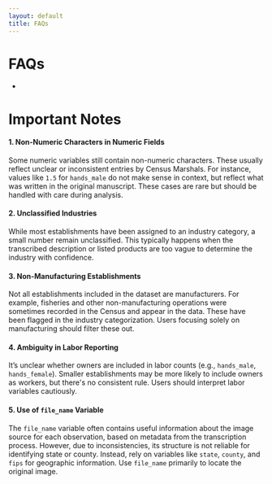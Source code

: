 ```yaml
---
layout: default
title: FAQs
---
```


# FAQs

- 

# Important Notes

#### 1. Non-Numeric Characters in Numeric Fields

Some numeric variables still contain non-numeric characters. These usually reflect unclear or inconsistent entries by Census Marshals. For instance, values like `1.5` for `hands_male` do not make sense in context, but reflect what was written in the original manuscript. These cases are rare but should be handled with care during analysis.

#### 2. Unclassified Industries

While most establishments have been assigned to an industry category, a small number remain unclassified. This typically happens when the transcribed description or listed products are too vague to determine the industry with confidence.

#### 3. Non-Manufacturing Establishments

Not all establishments included in the dataset are manufacturers. For example, fisheries and other non-manufacturing operations were sometimes recorded in the Census and appear in the data. These have been flagged in the industry categorization. Users focusing solely on manufacturing should filter these out.

#### 4. Ambiguity in Labor Reporting

It’s unclear whether owners are included in labor counts (e.g., `hands_male`, `hands_female`). Smaller establishments may be more likely to include owners as workers, but there's no consistent rule. Users should interpret labor variables cautiously.

#### 5. Use of `file_name` Variable

The `file_name` variable often contains useful information about the image source for each observation, based on metadata from the transcription process. However, due to inconsistencies, its structure is not reliable for identifying state or county. Instead, rely on variables like `state`, `county`, and `fips` for geographic information. Use `file_name` primarily to locate the original image.

